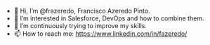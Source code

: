 - 👋 Hi, I’m @frazeredo, Francisco Azeredo Pinto.
- 👀 I’m interested in Salesforce, DevOps and how to combine them.
- 🌱 I’m continuously trying to improve my skills.
- 📫 How to reach me: https://www.linkedin.com/in/fazeredo/

<!---
frazeredo/frazeredo is a ✨ special ✨ repository because its `README.md` (this file) appears on your GitHub profile.
You can click the Preview link to take a look at your changes.
--->
